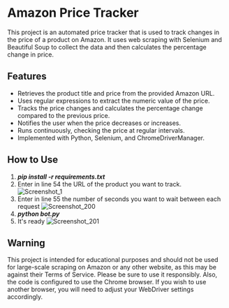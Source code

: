 # Amazon Price Tracker
This project is an automated price tracker that is used to track changes in the price of a product on Amazon. It uses web scraping with Selenium and Beautiful Soup to collect the data and then calculates the percentage change in price.
## Features
- Retrieves the product title and price from the provided Amazon URL.
- Uses regular expressions to extract the numeric value of the price.
- Tracks the price changes and calculates the percentage change compared to the previous price.
- Notifies the user when the price decreases or increases.
- Runs continuously, checking the price at regular intervals.
- Implemented with Python, Selenium, and ChromeDriverManager.
## How to Use
1. ***pip install -r requirements.txt***
2. Enter in line 54 the URL of the product you want to track.
![Screenshot_1](https://github.com/vortexdatatechnologies/amazon-price-tracker/assets/139167026/17e581b6-dbba-41c7-91c1-6565b8b98bec)
3. Enter in line 55 the number of seconds you want to wait between each request
![Screenshot_200](https://github.com/vortexdatatechnologies/amazon-price-tracker/assets/139167026/b371ace5-64a5-4498-998b-dabf1e142444)
4. ***python bot.py***
5. It's ready
![Screenshot_201](https://github.com/vortexdatatechnologies/amazon-price-tracker/assets/139167026/e852eb61-fad7-4eb4-8c73-1ba6b5b97e21)
## Warning
This project is intended for educational purposes and should not be used for large-scale scraping on Amazon or any other website, as this may be against their Terms of Service. Please be sure to use it responsibly.
Also, the code is configured to use the Chrome browser. If you wish to use another browser, you will need to adjust your WebDriver settings accordingly.
